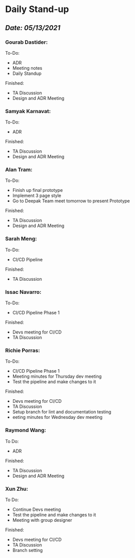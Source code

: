# Daily Stand-up
## _Date: 05/13/2021_

### Gourab Dastider:
To-Do:
- ADR
- Meeting notes
- Daily Standup


Finished:
- TA Discussion 
- Design and ADR Meeting





### Samyak Karnavat:
To-Do:
- ADR


Finished:
- TA Discussion 
- Design and ADR Meeting



### Alan Tram:
To-Do: 
- Finish up final prototype
- Implement 3 page style
- Go to Deepak Team meet tomorrow to present Prototype



Finished:
- TA Discussion 
- Design and ADR Meeting



### Sarah Meng:
To-Do:
- CI/CD Pipeline


Finished:
- TA Discussion 





### Issac Navarro:
To-Do:
- CI/CD Pipeline Phase 1

Finished:
- Devs meeting for CI/CD
- TA Discussion 




### Richie Porras:
To-Do:
- CI/CD Pipeline Phase 1
- Meeting minutes for Thursday dev meeting
- Test the pipeline and make changes to it

Finished:
- Devs meeting for CI/CD
- TA Discussion 
- Setup branch for lint and documentation testing
- eeting minutes for Wednesday dev meeting



### Raymond Wang:
To Do:
- ADR

Finished:
- TA Discussion 
- Design and ADR Meeting



### Xun Zhu:
To Do:
- Continue Devs meeting
- Test the pipeline and make changes to it
- Meeting with group designer

Finished:
- Devs meeting for CI/CD
- TA Discussion 
- Branch setting